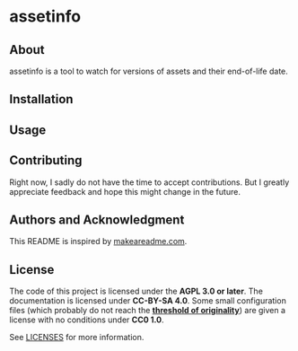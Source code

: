 <!--
SPDX-FileCopyrightText: 2024 Benedikt Bastin

SPDX-License-Identifier: CC-BY-SA-4.0
-->

# assetinfo

## About

assetinfo is a tool to watch for versions of assets and their end-of-life date.

## Installation

## Usage

## Contributing

Right now, I sadly do not have the time to accept contributions.
But I greatly appreciate feedback and hope this might change in the future.

## Authors and Acknowledgment

This README is inspired by [makeareadme.com](makeareadme).

## License

The code of this project is licensed under the **AGPL 3.0 or later**. The
documentation is licensed under **CC-BY-SA 4.0**. Some small configuration
files (which probably do not reach the [**threshold of originality**][
threshold]) are given a license with no conditions under **CC0 1.0**.

See [LICENSES](LICENSES) for more information.


[makeareadme]: https://www.makeareadme.com/
[threshold]: https://en.wikipedia.org/wiki/Threshold_of_originality
